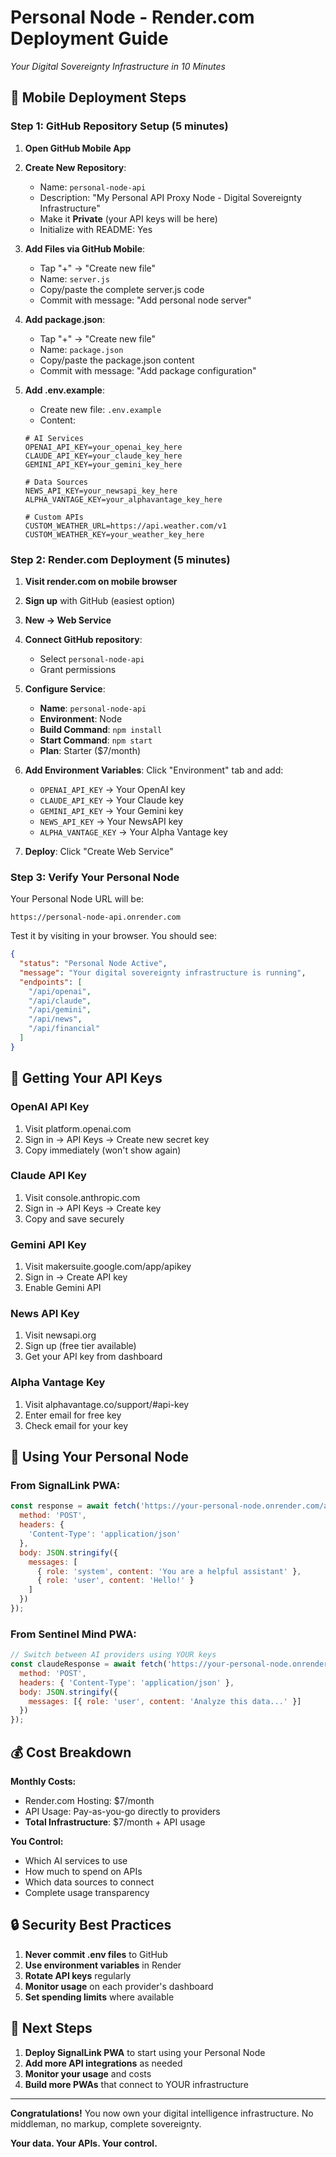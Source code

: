 # Personal Node - Render.com Deployment Guide
*Your Digital Sovereignty Infrastructure in 10 Minutes*

## 📱 Mobile Deployment Steps

### Step 1: GitHub Repository Setup (5 minutes)
1. **Open GitHub Mobile App**
2. **Create New Repository**:
   - Name: `personal-node-api`
   - Description: "My Personal API Proxy Node - Digital Sovereignty Infrastructure"
   - Make it **Private** (your API keys will be here)
   - Initialize with README: Yes

3. **Add Files via GitHub Mobile**:
   - Tap "+" → "Create new file"
   - Name: `server.js`
   - Copy/paste the complete server.js code
   - Commit with message: "Add personal node server"
   
4. **Add package.json**:
   - Tap "+" → "Create new file"
   - Name: `package.json`
   - Copy/paste the package.json content
   - Commit with message: "Add package configuration"

5. **Add .env.example**:
   - Create new file: `.env.example`
   - Content:
   ```
   # AI Services
   OPENAI_API_KEY=your_openai_key_here
   CLAUDE_API_KEY=your_claude_key_here
   GEMINI_API_KEY=your_gemini_key_here
   
   # Data Sources
   NEWS_API_KEY=your_newsapi_key_here
   ALPHA_VANTAGE_KEY=your_alphavantage_key_here
   
   # Custom APIs
   CUSTOM_WEATHER_URL=https://api.weather.com/v1
   CUSTOM_WEATHER_KEY=your_weather_key_here
   ```

### Step 2: Render.com Deployment (5 minutes)

1. **Visit render.com on mobile browser**
2. **Sign up** with GitHub (easiest option)
3. **New → Web Service**
4. **Connect GitHub repository**:
   - Select `personal-node-api`
   - Grant permissions

5. **Configure Service**:
   - **Name**: `personal-node-api`
   - **Environment**: Node
   - **Build Command**: `npm install`
   - **Start Command**: `npm start`
   - **Plan**: Starter ($7/month)

6. **Add Environment Variables**:
   Click "Environment" tab and add:
   - `OPENAI_API_KEY` → Your OpenAI key
   - `CLAUDE_API_KEY` → Your Claude key
   - `GEMINI_API_KEY` → Your Gemini key
   - `NEWS_API_KEY` → Your NewsAPI key
   - `ALPHA_VANTAGE_KEY` → Your Alpha Vantage key

7. **Deploy**: Click "Create Web Service"

### Step 3: Verify Your Personal Node

Your Personal Node URL will be:
```
https://personal-node-api.onrender.com
```

Test it by visiting in your browser. You should see:
```json
{
  "status": "Personal Node Active",
  "message": "Your digital sovereignty infrastructure is running",
  "endpoints": [
    "/api/openai",
    "/api/claude",
    "/api/gemini",
    "/api/news",
    "/api/financial"
  ]
}
```

## 🔑 Getting Your API Keys

### OpenAI API Key
1. Visit platform.openai.com
2. Sign in → API Keys → Create new secret key
3. Copy immediately (won't show again)

### Claude API Key
1. Visit console.anthropic.com
2. Sign in → API Keys → Create key
3. Copy and save securely

### Gemini API Key
1. Visit makersuite.google.com/app/apikey
2. Sign in → Create API key
3. Enable Gemini API

### News API Key
1. Visit newsapi.org
2. Sign up (free tier available)
3. Get your API key from dashboard

### Alpha Vantage Key
1. Visit alphavantage.co/support/#api-key
2. Enter email for free key
3. Check email for your key

## 🚀 Using Your Personal Node

### From SignalLink PWA:
```javascript
const response = await fetch('https://your-personal-node.onrender.com/api/openai', {
  method: 'POST',
  headers: {
    'Content-Type': 'application/json'
  },
  body: JSON.stringify({
    messages: [
      { role: 'system', content: 'You are a helpful assistant' },
      { role: 'user', content: 'Hello!' }
    ]
  })
});
```

### From Sentinel Mind PWA:
```javascript
// Switch between AI providers using YOUR keys
const claudeResponse = await fetch('https://your-personal-node.onrender.com/api/claude', {
  method: 'POST',
  headers: { 'Content-Type': 'application/json' },
  body: JSON.stringify({
    messages: [{ role: 'user', content: 'Analyze this data...' }]
  })
});
```

## 💰 Cost Breakdown

**Monthly Costs:**
- Render.com Hosting: $7/month
- API Usage: Pay-as-you-go directly to providers
- **Total Infrastructure**: $7/month + API usage

**You Control:**
- Which AI services to use
- How much to spend on APIs
- Which data sources to connect
- Complete usage transparency

## 🔒 Security Best Practices

1. **Never commit .env files** to GitHub
2. **Use environment variables** in Render
3. **Rotate API keys** regularly
4. **Monitor usage** on each provider's dashboard
5. **Set spending limits** where available

## 🎯 Next Steps

1. **Deploy SignalLink PWA** to start using your Personal Node
2. **Add more API integrations** as needed
3. **Monitor your usage** and costs
4. **Build more PWAs** that connect to YOUR infrastructure

---

**Congratulations!** You now own your digital intelligence infrastructure. No middleman, no markup, complete sovereignty.

**Your data. Your APIs. Your control.**